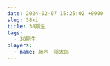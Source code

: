 ```yaml
---
date: 2024-02-07 15:25:02 +0900
slug: 38ki
title: 38期生
tags:
  - 38期生
players:
  - name: 藤木　朔太郎
---
```


